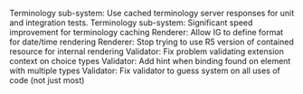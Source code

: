 Terminology sub-system: Use cached terminology server responses for unit and integration tests.
Terminology sub-system: Significant speed improvement for terminology caching
Renderer: Allow IG to define format for date/time rendering
Renderer: Stop trying to use R5 version of contained resource for internal rendering
Validator: Fix problem validating extension context on choice types
Validator: Add hint when binding found on element with multiple types
Validator: Fix validator to guess system on all uses of code (not just most)
